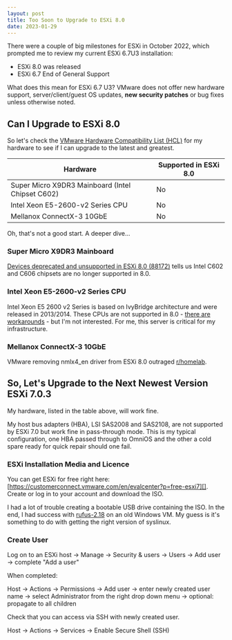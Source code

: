 ```yaml
---
layout: post
title: Too Soon to Upgrade to ESXi 8.0
date: 2023-01-29
---
```


There were a couple of big milestones for ESXi in October 2022, which prompted me to review my current ESXi 6.7U3 installation:

- ESXi 8.0 was released
- ESXi 6.7 End of General Support

What does this mean for ESXi 6.7 U3? VMware does not offer new hardware support, server/client/guest OS updates, **new security patches** or bug fixes  unless otherwise noted.

## Can I Upgrade to ESXi 8.0

So let's check the [VMware Hardware Compatibility List (HCL)][] for my hardware to see if I can upgrade to the latest and greatest.

| Hardware                                         | Supported in ESXi 8.0 |
| ------------------------------------------------ | --------------------- |
| Super Micro X9DR3 Mainboard (Intel Chipset C602) | No                    |
| Intel Xeon E5-2600-v2 Series CPU                 | No                    |
| Mellanox ConnectX-3 10GbE                        | No                    |

Oh, that's not a good start. A deeper dive...

### Super Micro X9DR3 Mainboard

[Devices deprecated and unsupported in ESXi 8.0 (88172)][] tells us Intel C602 and C606 chipsets are no longer supported in 8.0.

### Intel Xeon E5-2600-v2 Series CPU

Intel Xeon E5 2600 v2 Series is based on IvyBridge architecture and were released in 2013/2014. These CPUs are not supported in 8.0 - [there are workarounds][] - but I'm not interested. For me, this server is critical for my infrastructure.

### Mellanox ConnectX-3 10GbE

VMware removing nmlx4_en driver from ESXi 8.0 outraged [r/homelab][].

## So, Let's Upgrade to the Next Newest Version ESXi 7.0.3

My hardware, listed in the table above, will work fine.

My host bus adapters (HBA), LSI SAS2008 and SAS2108, are not supported by ESXi 7.0 but work fine in pass-through mode. This is my typical configuration, one HBA passed through to OmniOS and the other a cold spare ready for quick repair should one fail.

### ESXi Installation Media and Licence

You can get ESXi for free right here: [https://customerconnect.vmware.com/en/evalcenter?p=free-esxi7][]. Create or log in to your account and download the ISO.

I had a lot of trouble creating a bootable USB drive containing the ISO. In the end, I had success with [rufus-2.18][] on an old Windows VM. My guess is it's something to do with getting the right version of syslinux.

### Create User

Log on to an ESXi host -> Manage -> Security & users -> Users -> Add user -> complete "Add a user"

When completed:

Host -> Actions -> Permissions -> Add user -> enter newly created user name -> select Administrator from the right drop down menu -> optional: propagate to all children

Check that you can access via SSH with newly created user.

Host -> Actions -> Services -> Enable Secure Shell (SSH)

[VMware Hardware Compatibility List (HCL)]: https://www.vmware.com/resources/compatibility/
[Devices deprecated and unsupported in ESXi 8.0 (88172)]: https://kb.vmware.com/s/article/88172
[there are workarounds]: https://williamlam.com/2022/09/homelab-considerations-for-vsphere-8.html
[r/homelab]: https://www.reddit.com/r/homelab/
[https://customerconnect.vmware.com/en/evalcenter?p=free-esxi7]: https://customerconnect.vmware.com/en/evalcenter?p=free-esxi7
[rufus-2.18]: https://rufus.ie/downloads/